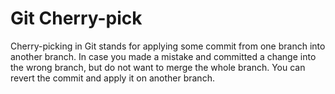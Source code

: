 # Git Cherry-pick
Cherry-picking in Git stands for applying some commit from one branch into another branch. In case you made a mistake and committed a change into the wrong branch, but do not want to merge the whole branch. You can revert the commit and apply it on another branch.
